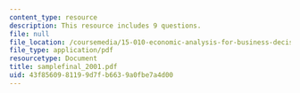 ```yaml
---
content_type: resource
description: This resource includes 9 questions.
file: null
file_location: /coursemedia/15-010-economic-analysis-for-business-decisions-fall-2004/43f8560981199d7fb6639a0fbe7a4d00_samplefinal_2001.pdf
file_type: application/pdf
resourcetype: Document
title: samplefinal_2001.pdf
uid: 43f85609-8119-9d7f-b663-9a0fbe7a4d00
---
```

